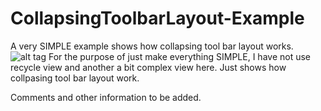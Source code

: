 # CollapsingToolbarLayout-Example
A very SIMPLE example shows how collapsing tool bar layout works.
![alt tag](https://github.com/JianhuiZhu/CollapsingToolbarLayout-Example/app/1185.gif)
For the purpose of just make everything SIMPLE, I have not use recycle view and another a bit complex view here. Just shows how collpasing tool bar layout work.  

Comments and other information to be added.   
